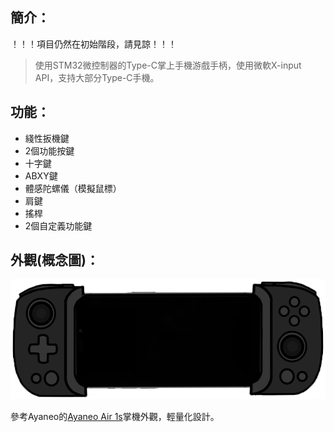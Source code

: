 ## 簡介：
！！！項目仍然在初始階段，請見諒！！！
> 使用STM32微控制器的Type-C掌上手機游戲手柄，使用微軟X-input API，支持大部分Type-C手機。
## 功能：
- 綫性扳機鍵
- 2個功能按鍵
- 十字鍵
- ABXY鍵
- 體感陀螺儀（模擬鼠標）
- 肩鍵
- 搖桿
- 2個自定義功能鍵
## 外觀(概念圖)：
![圖片](https://github.com/WuJoe826/STM32_Mobile_Controller/blob/main/Images/concept_pic.png "概念圖")

參考Ayaneo的[Ayaneo Air 1s](https://ayaneo.com.cn/product/AYANEOAIR1S)掌機外觀，輕量化設計。  
